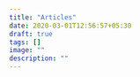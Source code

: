 ```yaml
---
title: "Articles"
date: 2020-03-01T12:56:57+05:30
draft: true
tags: []
image: ""
description: ""
---
```


